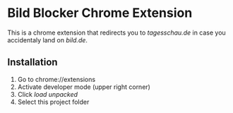 # Bild Blocker Chrome Extension

This is a chrome extension that redirects you to _tagesschau.de_ in case you accidentaly land on _bild.de_.

## Installation

1. Go to chrome://extensions
2. Activate developer mode (upper right corner)
3. Click _load unpacked_
4. Select this project folder
